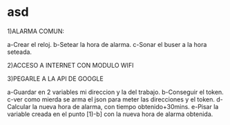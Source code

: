 # asd


1)ALARMA COMUN:

a-Crear el reloj.
b-Setear la hora de alarma.
c-Sonar el buser a la hora seteada.



2)ACCESO A INTERNET CON MODULO WIFI



3)PEGARLE A LA API DE GOOGLE

a-Guardar en 2 variables mi direccion y la del trabajo.
b-Conseguir el token.
c-ver como mierda se arma el json para meter las direcciones y el token.
d-Calcular la nueva hora de alarma, con tiempo obtenido+30mins.
e-Pisar la variable creada en el punto [1)-b] con la nueva hora de alarma obtenida.




































